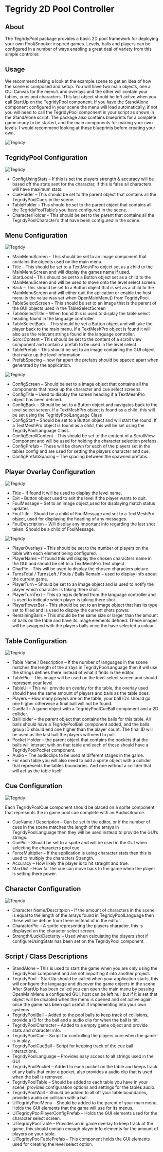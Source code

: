 # Tegridy 2D Pool Controller
## About
The TegridyPool package provides a basic 2D pool framework for deploying your own Pool/Snooker inspired games. Levels, balls and players can be configured in a number of ways enabling a great deal of variety from this simple controller. 
## Usage
We recommend taking a look at the example scene to get an idea of how the scene is composed and setup. You will have two main objects, one a GUI Canvas for the menu’s and overlays  and the other will contain your tables, cues and characters. This last object should be left active when you call StartUp on the TegridyPool component. If you have the StandAlone component configured in your scene the menu will load automatically, if not you will need to call the TegridyPool component in your script as shown in the StandAlone script. The package also contains blueprints for a complete game ready to be started, and the main components for making your own levels. I would recommend looking at these blueprints before creating your own.

![Tegridy](./1.png)

## TegridyPool Configuration

![Tegridy](./2.png)

- ConfigUsingStats – If this is set the players strength & accuracy will be based off the stats sent for the character, if this is false all characters will have maximum stats.
- CueHolder – This should be set to the parent object that contains all the TegridyPoolCue’s in the scene.
- TableHolder – This should be set to the parent object that contains all the TegridyPoolTable’s you have configured in the scene.
- CharacterHolder -  This should be set to the parent that contains all the TegridyPoolCharacter’s that have been configured in the scene.

## Menu Configuration

![Tegridy](./3.png)

- MainMenuScreen – This should be set to an image component that contains the objects used on the main menu.
- Title – This should be set to a TextMeshPro object set as a child to the MainMenuScreen and will display the games name if used.
- StartLocal - This should be set to a Button object set as a child to the MainMenuScreen and will be used to move onto the level select screen.
- Back – This should be set to a Button object that is set as a child to the MainMenuScreen and will either quit the aplication or enable the host menu is the value was set when OpenMainMenu() from TegridyPool.
- TableSelectScreen – This should be set to an image that is the parent of the GUI objects used in the TableSelectScreen
- TableSelectTitle – When found this is used to display the table select heading found in the language controller.
- TableSelectBack – This should be set a Button object and will take the player back to the main menu. If a TextMeshPro object is found it will also use the relevant strings found in the language controller.
- ScrollContent – This should be set to the content of a scroll view component and contain a prefab to be used in the level select
- TablePrefab – This should be set to an image containing the GUI object that make up the level information
- PrefabSpacing – how far apart the prefabs should be spaced apart when generated by the application.

![Tegridy](./4.png)

- ConfigScreen – Should be set to a image object that contains all the components that make up the character and cue select screens.
- ConfigTitle – Used to display the screen heading if a TextMeshPro object has been defined.
- ConfigBack – Should be set to a Button object and navigates back to the level select screen. If a TextMeshPro object is found as a child, this will be set using the TegridyPoolLanguage Class
- ConfigStart – Should be set to a Button object and will start the round. If a TextMeshPro object is found as a child, this will be set using the TegridyPoolLanguage Class.
- ConfigScrollContent – This should be set to the content of a ScrollView Component and will be used for holding the character selection prefabs.
- ConfigPrefab – These will be drawn for each of the players set in the tables config and are used for setting the players character and cue.
- ConfigPrefabSpacing – The spacing between the spawned prefabs.

## Player Overlay Configuration

![Tegridy](./5.png)

- Title – If found it will be used to display the level name.
- Exit – Button object used to exit the level if the player wants to quit.
- FoulMessage – Set to an image object,used for displaying match status updates
- FoulTitle – Should be a child of FoulMessage and set to a TextMeshPro object, used for displaying the heading of any messages.
- FoulDescription – Will display any important info regarding the last shot taken. Should be a child of FoulMessage.

![Tegridy](./6.png)

- PlayerOverlays – This should be set to the number of players on the table with each element being configured.
- PlayerName – If found this will display the chosen characters name in the GUI and should be set to a TextMeshPro Text object.
- CharPic – This will be used to display the chosen characters picture.
- TurnsTotal / TurnsLeft / Fouls / Balls Remain – used to display info about the current game.
- PlayerTurn – Should be set to an image object and is used to notify the player which character is taking there shot.
- PlayerTurnText – This string is defined from the language controller and is used to indicate which player is taking there shot.
- PlayerPowerBar – This should be set to an image object that has its type set to filled and is used to display the current shots power.
- RemainingBalls – This should be the same size or larger than the amount of balls on the table and have its image elements defined. These images will be swapped with the players balls once the have selected a colour.

## Table Configuration

![Tegridy](./7.png)

- Table Name / Description – If the number of languages in the scene matches the length of the arrays in TegridyPoolLanguage then it will use the strings defines there instead of what it finds in the editor.
- TablePic – This image will be used on the level select screen and should represent your level.
- TableUI – This will provide an overlay for the table, the overlay used should have the same amount of players and balls as the table does. 
- Players – How many players are on the table, your ball  ID’s should go one higher otherwise a final ball will not be found.
- CueBall – A game object with a TegridyPoolCueBall component and a 2D collider.
- BallHolder – the parent object that contains the balls for this table. All balls should have a TegridyPoolBall component added, and the balls group ID should end one higher than the player count. The final ID will be used as the last ball the players will need to pot.
- Pocket Holder – the parent object that contains the pockets that the balls will interact with on that table and each of these should have a TegridyPoolPocket component.
- Audio – The audioclips to be used at different stages in the game.
- For each table you will also need to add a sprite object with a collider that represents the tables boundaries. And one without a collider that will act as the table itself. 

## Cue Configuration

![Tegridy](./7.png)

Each TegridyPoolCue component should be placed on a sprite component that represents the in game pool cue complete with an AudiosSource.
- CueName / Description – Can be set in the editor, or if the number of cues in the scene matches the length of the arrays in TegridyPoolLanguage then they will be used instead to provide the GUI’s strings.
- CuePic – Should be set to a sprite and will be used in the GUI when selecting the characters pool cue.
- ForceMultiplier – If the application is using character stats then this is used to multiply the characters Strength.
- Accuracy – How likely the player is to hit straight and true.
- MaxDist – How far the cue can move back In the game when the player is setting there power.

## Character Configuration

![Tegridy](./8.png)

- Character Name/Descritpion – If the amount of characters in the scene is equal to the length of the arrays found in TegridyPoolLanguage then these will be define from there instead of in the editor.
- CharacterPic – A sprite representing the players character, this is displayed on the character select screen.
- Strength/Luck/Dexterity – Used when calculating the players shot if configureUsingStats has been set on the TegridyPool component.
      
## Script / Class Descriptions
- StandAlone – This is used to start the game when you are only using the TegridyPool component and are not importing it into another project.
- TegridyPool – StartUp should be called when your application starts, this will configure the language and discover the game objects in the scene. After StartUp has been called you can open the main menu by passing OpenMainMenu a configured GUI, host can be left null but if it is set that object will be disabled when the menu is opened and set active again once the game has been quit usefull if implementing into your own systems.
- TegridyPoolBall – Added to the pool balls to keep track of collisions, provide a ID for the ball and a audio clip for when the ball is hit.
- TegridyPoolCharacter – Added to a empty game object and provide stats and character info.
- TegridyPoolCue – Script for controlling the players cure when the game is in play.
- TegridyPoolCueBall – Script for keeping track of the cue ball interactions.
- TegridyPoolLanguage – Provides easy access to all strings used in the GUI
- TegridyPoolPocket – Added to each pocket on the table and keeps track of any balls that enter a pocket, also provides a audio clip that is used when the ball is removed.
- TegridyPoolTable – Should be added to each table you have in your scene, provides configuration options and settings for the tables audio. 
- TegridyPoolWall – Should be added to all off your table boundaries, provides audio on collision with a ball.
- UITegridyPoolMenu – Should be added to the parent of your main menu, Holds the GUI elements that the game will use for its menus.
- UITegridyPoolPlayerConfigPrefab – Holds the GUI elements used for the character select screen.
- UITegridyPoolTable – Provides an in game overlay to keep track of the game, this should contain enough player info elements for the amount of players on your  table. 
 - UITegridyPoolTablePrefab – This component holds the GUI elements used for creating the level select option.

